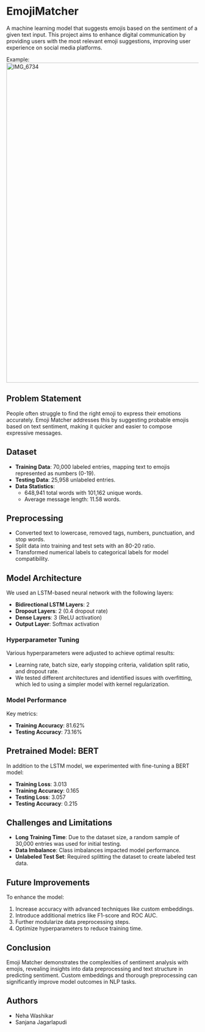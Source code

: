 # EmojiMatcher

A machine learning model that suggests emojis based on the sentiment of a given text input. This project aims to enhance digital communication by providing users with the most relevant emoji suggestions, improving user experience on social media platforms.

Example:
<img width="839" alt="IMG_6734" src="https://github.com/user-attachments/assets/9471f262-e334-426f-8c07-d7b695a1748c">


## Problem Statement

People often struggle to find the right emoji to express their emotions accurately. Emoji Matcher addresses this by suggesting probable emojis based on text sentiment, making it quicker and easier to compose expressive messages.

## Dataset

- **Training Data**: 70,000 labeled entries, mapping text to emojis represented as numbers (0-19).
- **Testing Data**: 25,958 unlabeled entries.
- **Data Statistics**:
  - 648,941 total words with 101,162 unique words.
  - Average message length: 11.58 words.

## Preprocessing

- Converted text to lowercase, removed tags, numbers, punctuation, and stop words.
- Split data into training and test sets with an 80-20 ratio.
- Transformed numerical labels to categorical labels for model compatibility.

## Model Architecture

We used an LSTM-based neural network with the following layers:
- **Bidirectional LSTM Layers**: 2
- **Dropout Layers**: 2 (0.4 dropout rate)
- **Dense Layers**: 3 (ReLU activation)
- **Output Layer**: Softmax activation

### Hyperparameter Tuning

Various hyperparameters were adjusted to achieve optimal results:
- Learning rate, batch size, early stopping criteria, validation split ratio, and dropout rate.
- We tested different architectures and identified issues with overfitting, which led to using a simpler model with kernel regularization.

### Model Performance

Key metrics:
- **Training Accuracy**: 81.62%
- **Testing Accuracy**: 73.16%

## Pretrained Model: BERT

In addition to the LSTM model, we experimented with fine-tuning a BERT model:
- **Training Loss**: 3.013
- **Training Accuracy**: 0.165
- **Testing Loss**: 3.057
- **Testing Accuracy**: 0.215

## Challenges and Limitations

- **Long Training Time**: Due to the dataset size, a random sample of 30,000 entries was used for initial testing.
- **Data Imbalance**: Class imbalances impacted model performance.
- **Unlabeled Test Set**: Required splitting the dataset to create labeled test data.

## Future Improvements

To enhance the model:
1. Increase accuracy with advanced techniques like custom embeddings.
2. Introduce additional metrics like F1-score and ROC AUC.
3. Further modularize data preprocessing steps.
4. Optimize hyperparameters to reduce training time.

## Conclusion

Emoji Matcher demonstrates the complexities of sentiment analysis with emojis, revealing insights into data preprocessing and text structure in predicting sentiment. Custom embeddings and thorough preprocessing can significantly improve model outcomes in NLP tasks.

## Authors

- Neha Washikar
- Sanjana Jagarlapudi

